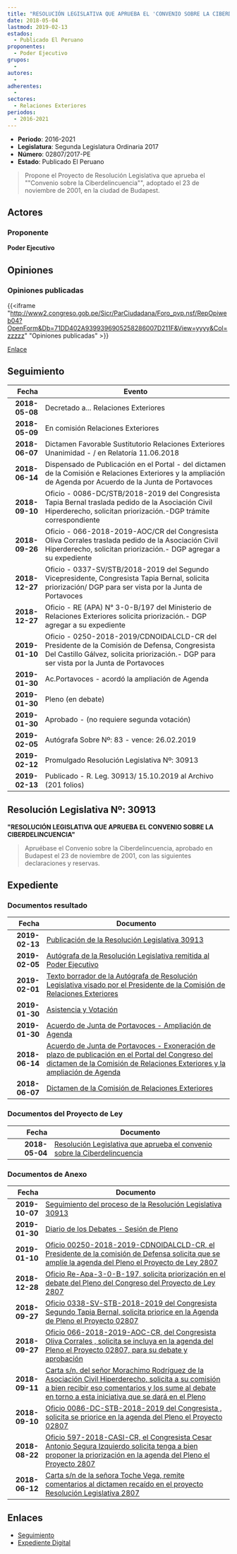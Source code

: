 ```yaml
---
title: "RESOLUCIÓN LEGISLATIVA QUE APRUEBA EL 'CONVENIO SOBRE LA CIBERDELINCUENCIA', ADOPTADO EL 23 DE NOVIEMBRE DE 2001, EN LA CIUDAD DE BUDAPEST"
date: 2018-05-04
lastmod: 2019-02-13
estados: 
  - Publicado El Peruano
proponentes: 
  - Poder Ejecutivo
grupos: 
  - 
autores: 
  - 
adherentes: 
  - 
sectores: 
  - Relaciones Exteriores
periodos: 
  - 2016-2021
---
```


- **Periodo**: 2016-2021
- **Legislatura**: Segunda Legislatura Ordinaria 2017
- **Número**: 02807/2017-PE
- **Estado**: Publicado El Peruano

> Propone el Proyecto de Resolución Legislativa que aprueba el ""Convenio sobre la Ciberdelincuencia"", adoptado el 23 de noviembre de 2001, en la ciudad de Budapest.


## Actores

### Proponente

**Poder Ejecutivo**


## Opiniones

### Opiniones publicadas

{{<iframe "http://www2.congreso.gob.pe/Sicr/ParCiudadana/Foro_pvp.nsf/RepOpiweb04?OpenForm&Db=71DD402A9399396905258286007D211F&View=yyyy&Col=zzzzz" "Opiniones publicadas" >}}

[Enlace](http://www2.congreso.gob.pe/Sicr/ParCiudadana/Foro_pvp.nsf/RepOpiweb04?OpenForm&Db=71DD402A9399396905258286007D211F&View=yyyy&Col=zzzzz)

## Seguimiento

| Fecha | Evento |
|------:|--------|
| **2018-05-08** | Decretado a... Relaciones Exteriores|
| **2018-05-09** | En comisión Relaciones Exteriores|
| **2018-06-07** | Dictamen Favorable Sustitutorio Relaciones Exteriores Unanimidad - / en Relatoría 11.06.2018|
| **2018-06-14** | Dispensado de Publicación en el Portal - del dictamen de la Comisión e Relaciones Exteriores y la ampliación de Agenda por Acuerdo de la Junta de Portavoces|
| **2018-09-10** | Oficio - 0086-DC/STB/2018-2019 del Congresista Tapia Bernal traslada pedido de la Asociación Civil Hiperderecho, solicitan priorización.-DGP trámite correspondiente|
| **2018-09-26** | Oficio - 066-2018-2019-AOC/CR del Congresista Oliva Corrales traslada pedido de la Asociación Civil Hiperderecho, solicitan priorización.- DGP agregar a su expediente|
| **2018-12-27** | Oficio - 0337-SV/STB/2018-2019 del Segundo Vicepresidente, Congresista Tapia Bernal, solicita priorización/ DGP para ser vista por la Junta de Portavoces|
| **2018-12-27** | Oficio - RE (APA) N° 3-0-B/197 del Ministerio de Relaciones Exteriores solicita priorización.- DGP agregar a su expediente|
| **2019-01-10** | Oficio - 0250-2018-2019/CDNOIDALCLD-CR del Presidente de la Comisión de Defensa, Congresista Del Castillo Gálvez, solicita priorización.- DGP para ser vista por la Junta de Portavoces|
| **2019-01-30** | Ac.Portavoces - acordó la ampliación de Agenda|
| **2019-01-30** | Pleno (en debate)|
| **2019-01-30** | Aprobado - (no requiere segunda votación)|
| **2019-02-05** | Autógrafa Sobre Nº: 83 - vence: 26.02.2019|
| **2019-02-12** | Promulgado Resolución Legislativa Nº: 30913|
| **2019-02-13** | Publicado - R. Leg. 30913/ 15.10.2019 al Archivo (201 folios)|

## Resolución Legislativa Nº: 30913

**"RESOLUCIÓN LEGISLATIVA QUE APRUEBA EL CONVENIO SOBRE LA CIBERDELINCUENCIA"**

> Apruébase el Convenio sobre la Ciberdelincuencia, aprobado en Budapest el 23 de noviembre de 2001, con las siguientes declaraciones y reservas.


## Expediente


### Documentos resultado

| Fecha | Documento |
|------:|--------|
| **2019-02-13** | [Publicación de la Resolución Legislativa 30913](http://www.leyes.congreso.gob.pe/Documentos/2016_2021/ADLP/Normas_Legales/30913-RLG.pdf) |
| **2019-02-05** | [Autógrafa de la Resolución Legislativa remitida al Poder Ejecutivo](http://www.leyes.congreso.gob.pe/Documentos/2016_2021/ADLP/Texto_Aprobado/AU0280720190205.pdf) |
| **2019-02-01** | [Texto borrador de la Autógrafa de Resolución Legislativa visado por el Presidente de la Comisión de Relaciones Exteriores](http://www.leyes.congreso.gob.pe/Documentos/2016_2021/Texto_Borrador_de_Autografa/BAU0280720190201.pdf) |
| **2019-01-30** | [Asistencia y Votación](http://www.leyes.congreso.gob.pe/Documentos/2016_2021/Asistencia_y_Votacion/Proyectos_de_Ley/PL_AV02807_20190130.pdf) |
| **2019-01-30** | [Acuerdo de Junta de Portavoces - Ampliación de Agenda](http://www.leyes.congreso.gob.pe/Documentos/2016_2021/Acuerdos/Junta_Portavoces/AJP0280720190130..pdf) |
| **2018-06-14** | [Acuerdo de Junta de Portavoces - Exoneración de plazo de publicación en el Portal del Congreso del dictamen de la Comisión de Relaciones Exteriores y la ampliación de Agenda](http://www.leyes.congreso.gob.pe/Documentos/2016_2021/Acuerdos/Junta_Portavoces/AJP0280720180614.pdf) |
| **2018-06-07** | [Dictamen de la Comisión de Relaciones Exteriores](http://www.leyes.congreso.gob.pe/Documentos/2016_2021/Dictamenes/Proyectos_de_Ley/02807DC20MAY20180607.PDF) |

### Documentos del Proyecto de Ley

| Fecha | Documento |
|------:|--------|
| **2018-05-04** | [Resolución Legislativa que aprueba el convenio sobre la Ciberdelincuencia](http://www.leyes.congreso.gob.pe/Documentos/2016_2021/Proyectos_de_Ley_y_de_Resoluciones_Legislativas/PL0280720180504..pdf) |

### Documentos de Anexo

| Fecha | Documento |
|------:|--------|
| **2019-10-07** | [Seguimiento del proceso de la Resolución Legislativa 30913](http://www.leyes.congreso.gob.pe/Documentos/2016_2021/Seguimiento_de_Proyectos_de_Ley/02807PL20191007.pdf) |
| **2019-01-30** | [Diario de los Debates - Sesión de Pleno](http://www2.congreso.gob.pe/Sicr/DiarioDebates/Publicad.nsf/SesionesPleno/05256D6E0073DFE905258393006202ED/$FILE/PLO-2018-20B.pdf) |
| **2019-01-10** | [Oficio 00250-2018-2019-CDNOIDALCLD-CR, el Presidente de la comisión de Defensa solicita que se amplíe la agenda del Pleno el Proyecto de Ley 2807](http://www.leyes.congreso.gob.pe/Documentos/2016_2021/Oficios/Comisiones_Ordinarias/OFICIO-00250-2018-2019-CDNOIDALCLD-CR.pdf) |
| **2018-12-28** | [Oficio Re-Apa-3-0-B-197, solicita priorización en el debate del Pleno del Congreso del Proyecto de Ley 2807](http://www.leyes.congreso.gob.pe/Documentos/2016_2021/Oficios/Otras_Instituciones/OF-RE-APA-3-0-B-197.pdf) |
| **2018-09-27** | [Oficio 0338-SV-STB-2018-2019 del Congresista Segundo Tapia Bernal, solicita priorice en la Agenda de Pleno el Proyecto 02807](http://www.leyes.congreso.gob.pe/Documentos/2016_2021/Oficios/Congresistas/OFICIO-0338-SV-STB-2018-2019.pdf) |
| **2018-09-27** | [Oficio 066-2018-2019-AOC-CR, del Congresista Oliva Corrales , solicita se incluya en la agenda del Pleno el Proyecto 02807, para su debate y aprobación](http://www.leyes.congreso.gob.pe/Documentos/2016_2021/Oficios/Congresistas/OFICIO-066-2018-2019-AOC-CR.PDF) |
| **2018-09-11** | [Carta s/n, del señor Morachimo Rodríguez de la Asociación Civil Hiperderecho, solicita a su comisión a bien recibir eso comentarios y los sume al debate en torno a esta iniciativa que se dará en el Pleno](http://www.leyes.congreso.gob.pe/Documentos/2016_2021/Oficios/Otras_Instituciones/CARTA-S-N20180911.pdf) |
| **2018-09-10** | [Oficio 0086-DC-STB-2018-2019 del Congresista , solicita se priorice en la agenda del Pleno el Proyecto 02807](http://www.leyes.congreso.gob.pe/Documentos/2016_2021/Oficios/Congresistas/OFICIO-0086-DCSTB-2018-2019.PDF) |
| **2018-08-22** | [Oficio 597-2018-CASI-CR, el Congresista Cesar Antonio Segura Izquierdo solicita tenga a bien proponer la priorización en la agenda del Pleno el Proyecto 2807](http://www.leyes.congreso.gob.pe/Documentos/2016_2021/Oficios/Congresistas/OFICIO-597-2018-CASI-CR.pdf) |
| **2018-06-12** | [Carta s/n de la señora Toche Vega, remite comentarios al dictamen recaído en el proyecto Resolución Legislativa 2807](http://www.leyes.congreso.gob.pe/Documentos/2016_2021/Oficios/Otras_Instituciones/CARTA-S-N20180612.pdf) |

## Enlaces 

- [Seguimiento](http://www2.congreso.gob.pe/Sicr/TraDocEstProc/CLProLey2016.nsf/f7fff46988ca05b1052578e100829cc7/28c7fbd68e9f706705258286006476b6?OpenDocument)
- [Expediente Digital](http://www2.congreso.gob.pe/Sicr/TraDocEstProc/CLProLey2016.nsf/f7fff46988ca05b1052578e100829cc7/28c7fbd68e9f706705258286006476b6?OpenDocument&Click=05257FB7005EB655.eb71d0cf91d8294e05256cdf006b5706/$Body/0.1C6C)
